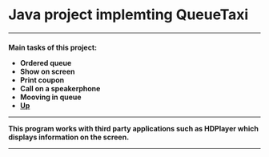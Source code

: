 # Java project implemting QueueTaxi
------------------
<h4>Main tasks of this project: 
  
  + Ordered queue
  + Show on screen
  + Print coupon
  + Сall on a speakerphone
  + Mooving in queue
  + [Up](https://github.com/LehaZhigimont/Taxi/blob/main/README.md#java-project-implemting-queuetaxi)


-------------

<h7> This program works with third party applications such as HDPlayer which displays information on the screen.
  
---------
  
  
